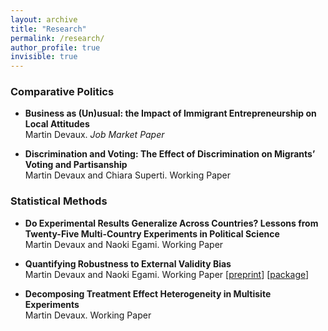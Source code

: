 ```yaml
---
layout: archive
title: "Research"
permalink: /research/
author_profile: true
invisible: true
---
```


### Comparative Politics

* **Business as (Un)usual: the Impact of Immigrant Entrepreneurship on Local Attitudes**<br>
  Martin Devaux. *Job Market Paper*
  
* **Discrimination and Voting: The Effect of Discrimination on Migrants’ Voting and Partisanship**<br>
  Martin Devaux and Chiara Superti. Working Paper

### Statistical Methods

* **Do Experimental Results Generalize Across Countries? Lessons from Twenty-Five Multi-Country Experiments in Political Science**<br>
  Martin Devaux and Naoki Egami. Working Paper

* **Quantifying Robustness to External Validity Bias**<br>
  Martin Devaux and Naoki Egami. Working Paper [<a href="https://papers.ssrn.com/sol3/papers.cfm?abstract_id=4213753">preprint</a>] [<a href="https://github.com/naoki-egami/exr">package</a>]

* **Decomposing Treatment Effect Heterogeneity in Multisite Experiments**<br>
  Martin Devaux. Working Paper